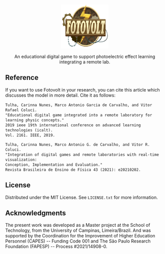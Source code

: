 <!-- PROJECT LOGO -->
<br />
<div align="center">
  <a href="https://github.com/othneildrew/Best-README-Template">
    <img src="logo.png" alt="Logo" width="150" height="140">
  </a>

  <p align="center">
    An educational digital game to support photoelectric effect learning integrating a remote lab.
  </p>
</div>

<!-- REFERENCE -->
## Reference
If you want to use Fotovolt in your research, you can cite this article which discusses the model in more detail. Cite it as follows:
```
Tulha, Carinna Nunes, Marco Antonio Garcia de Carvalho, and Vitor Rafael Coluci.
"Educational digital game integrated into a remote laboratory for learning physic concepts."
2019 ieee 19th international conference on advanced learning technologies (icalt).
Vol. 2161. IEEE, 2019.
```

```
Tulha, Carinna Nunes, Marco Antonio G. de Carvalho, and Vitor R. Coluci.
"Integration of digital games and remote laboratories with real-time visualization:
Conception, Implementation and Evaluation."
Revista Brasileira de Ensino de Física 43 (2021): e20210202.
```

<!-- LICENSE -->
## License

Distributed under the MIT License. See `LICENSE.txt` for more information.

<!-- ACKNOWLEDGMENTS -->
## Acknowledgments

The present work was developed as a Master project at the School of Technology, from the University of Campinas, Limeira/Brazil. And was supported by the Coordination for the Improvement of Higher Education Personnel (CAPES) -- Funding Code 001 and The São Paulo Research Foundation (FAPESP) -- Process \#2021/14908-0. 




